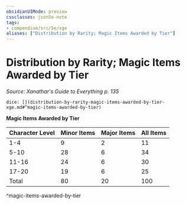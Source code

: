 ```yaml
---
obsidianUIMode: preview
cssclasses: json5e-note
tags:
- compendium/src/5e/xge
aliases: ["Distribution by Rarity; Magic Items Awarded by Tier"]
---
```

# Distribution by Rarity; Magic Items Awarded by Tier
*Source: Xanathar's Guide to Everything p. 135* 

`dice: [](distribution-by-rarity-magic-items-awarded-by-tier-xge.md#^magic-items-awarded-by-tier)`

**Magic Items Awarded by Tier**

| Character Level | Minor Items | Major Items | All Items |
|-----------------|-------------|-------------|-----------|
| 1-4 | 9 | 2 | 11 |
| 5-10 | 28 | 6 | 34 |
| 11-16 | 24 | 6 | 30 |
| 17-20 | 19 | 6 | 25 |
| Total | 80 | 20 | 100 |
^magic-items-awarded-by-tier